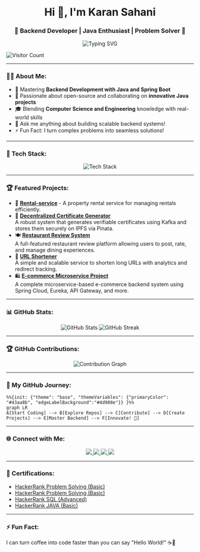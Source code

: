 
<h1 align="center">Hi 👋, I'm Karan Sahani</h1>
<h3 align="center">🚀 Backend Developer | Java Enthusiast | Problem Solver 🚀</h3>

<p align="center">
  <img src="https://readme-typing-svg.herokuapp.com?font=Fira+Code&size=21&duration=2500&pause=1000&color=00CED1&center=true&vCenter=true&width=800&lines=Mastering+Backend+Development+with+Java+and+Spring+Boot;Passionate+about+Open-Source+%26+Innovative+Projects;Blending+CS+Knowledge+with+Real-World+Skills;Turning+Complex+Problems+into+Seamless+Solutions!" alt="Typing SVG">
</p>

![Visitor Count](https://komarev.com/ghpvc/?username=karansahani78&color=00CED1)

---

### 👨‍💻 About Me:
- 🔭 Mastering **Backend Development with Java and Spring Boot**  
- 🤝 Passionate about open-source and collaborating on **innovative Java projects**  
- 🎓 Blending **Computer Science and Engineering** knowledge with real-world skills  
- 💬 Ask me anything about building scalable backend systems!  
- ⚡ Fun Fact: I turn complex problems into seamless solutions!  

---

### 🌟 Tech Stack:
<p align="center">
  <img src="https://skillicons.dev/icons?i=java,spring,postgres,mysql,redis,kafka,docker,kubernetes,aws,hibernate,git,maven" alt="Tech Stack" />
</p>

---

### 🏆 Featured Projects:
- 🏡 [**Rental-service**](https://github.com/karansahani78/Rental-service) - A property rental service for managing rentals efficiently.  
- 🧾 [**Decentralized Certificate Generator**](https://github.com/karansahani78/decentralized-certificate-generator-pinata-kafka.git)  
  A robust system that generates verifiable certificates using Kafka and stores them securely on IPFS via Pinata.
- 🍽️ [**Restaurant Review System**](https://github.com/karansahani78/restaurant-review-system.git)  
  A full-featured restaurant review platform allowing users to post, rate, and manage dining experiences.
- 🔗 [**URL Shortener**](https://github.com/karansahani78/url-shortner.git)  
  A simple and scalable service to shorten long URLs with analytics and redirect tracking.
- 🛍️ [**E-commerce Microservice Project**](https://github.com/karansahani78/E-commerce-Microservice-Project.git)  
  A complete microservice-based e-commerce backend system using Spring Cloud, Eureka, API Gateway, and more.

---

### 📊 GitHub Stats:
<div align="center">
  <img src="https://github-readme-stats.vercel.app/api?username=karansahani78&show_icons=true&theme=radical&hide_border=true&bg_color=0D1117&title_color=00CED1&icon_color=00CED1&text_color=FFFFFF&hide_title=true&card_width=350" alt="GitHub Stats" />
  <img src="https://github-readme-streak-stats.herokuapp.com/?user=karansahani78&theme=radical&hide_border=true&background=0D1117&stroke=00CED1&ring=00CED1&fire=00CED1&currStreakNum=FFFFFF&sideNums=FFFFFF&currStreakLabel=00CED1&sideLabels=00CED1" alt="GitHub Streak" />
</div>

---

### 🏆 GitHub Contributions:
<div align="center">
  <img src="https://github-readme-activity-graph.vercel.app/graph?username=karansahani78&theme=radical&hide_border=true&bg_color=0D1117&color=00CED1&line=00CED1&point=FFFFFF" alt="Contribution Graph" />
</div>

---

### 🚀 My GitHub Journey:
```mermaid
%%{init: {"theme": "base", "themeVariables": {"primaryColor": "#43aa8b", "edgeLabelBackground":"#4d908e"}} }%%
graph LR
A[Start Coding] --> B[Explore Repos] --> C[Contribute] --> D[Create Projects] --> E[Master Backend] --> F[Innovate! 🚀]
```

---

### 🌐 Connect with Me:
<p align="center">
  <a href="https://www.linkedin.com/in/karan-sahani-70a0ba2b1" target="_blank">
    <img src="https://img.shields.io/badge/LinkedIn-%230077B5.svg?style=for-the-badge&logo=linkedin&logoColor=white" />
  </a>
  <a href="https://github.com/karansahani78" target="_blank">
    <img src="https://img.shields.io/badge/GitHub-%23121011.svg?style=for-the-badge&logo=github&logoColor=white" />
  </a>
  <a href="https://leetcode.com/u/karansahani78/" target="_blank">
    <img src="https://img.shields.io/badge/LeetCode-%23FFA116.svg?style=for-the-badge&logo=LeetCode&logoColor=white" />
  </a>
  <a href="https://www.hackerrank.com/profile/karansahani723" target="_blank">
    <img src="https://img.shields.io/badge/HackerRank-%23222222.svg?style=for-the-badge&logo=HackerRank&logoColor=white" />
  </a>
</p>

---

### 🏅 Certifications:
- [HackerRank Problem Solving (Basic)](https://www.hackerrank.com/certificates/676404ac45ca)  
- [HackerRank Problem Solving (Basic)](https://www.hackerrank.com/certificates/68dd05c02666)  
- [HackerRank SQL (Advanced)](https://www.hackerrank.com/certificates/6be97483c87e)  
- [HackerRank JAVA (Basic)](https://www.hackerrank.com/certificates/1ddc0e781c02)  

---

### ⚡ Fun Fact:
I can turn coffee into code faster than you can say "Hello World!" ☕🚀

